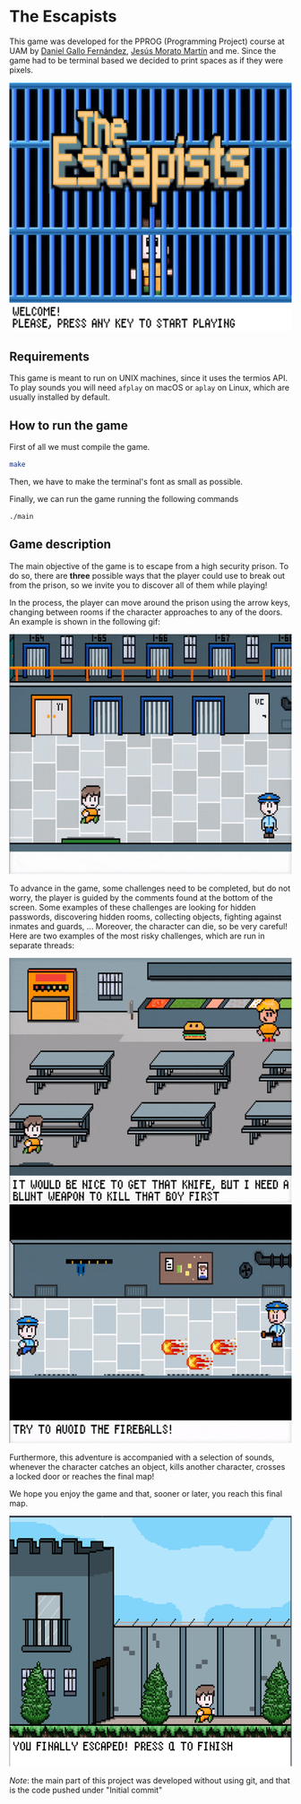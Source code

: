# The Escapists

This game was developed for the PPROG (Programming Project) course at UAM by [Daniel Gallo Fernández](https://github.com/daniel-gallo), [Jesús Morato Martín](https://github.com/mapachepurpuratouris) and me. Since the game had to be terminal based we decided to print spaces as if they were pixels. 

![](Screenshots/Welcome_Screen.png)

## Requirements

This game is meant to run on UNIX machines, since it uses the termios API. To play sounds you will need `afplay` on macOS or `aplay` on Linux, which are usually installed by default. 

## How to run the game

First of all we must compile the game.

```bash
make
```

Then, we have to make the terminal's font as small as possible. 

 Finally, we can run the game running the following commands

```bash
./main
```

## Game description

The main objective of the game is to escape from a high security prison. To do so, there are **three** possible ways that the player could use to break out from the prison, so we invite you to discover all of them while playing!

In the process, the player can move around the prison using the arrow keys, changing between rooms if the character approaches to any of the doors. An example is shown in the following gif:

![](Screenshots/from_corridor_to_yard.gif)

To advance in the game, some challenges need to be completed, but do not worry, the player is guided by the comments found at the bottom of the screen. Some examples of these challenges are looking for hidden passwords, discovering hidden rooms, collecting objects, fighting against inmates and guards, ... Moreover, the character can die, so be very careful! Here are two examples of the most risky challenges, which are run in separate threads:

![](Screenshots/hamburguers.gif)
![](Screenshots/fireballs.gif)

Furthermore, this adventure is accompanied with a selection of sounds, whenever the character catches an object, kills another character, crosses a locked door or reaches the final map!

We hope you enjoy the game and that, sooner or later, you reach this final map.

![](Screenshots/Finish.png)

_Note_: the main part of this project was developed without using git, and that is the code pushed under "Initial commit"
